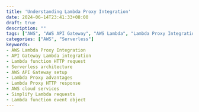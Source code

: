 ```yaml
---
title: 'Understanding Lambda Proxy Integration'
date: 2024-06-14T23:41:33+08:00
draft: true
description: ""
tags: ["AWS", "AWS API Gateway", "AWS Lambda", "Lambda Proxy Integration", "Cloud Computing", "Serverless", "Backend Development", "HTTP Request"]
categories: ["AWS", "Serverless"]
keywords:
- AWS Lambda Proxy Integration
- API Gateway Lambda integration
- Lambda function HTTP request
- Serverless architecture
- AWS API Gateway setup
- Lambda Proxy advantages
- Lambda Proxy HTTP response
- AWS cloud services
- Simplify Lambda requests
- Lambda function event object
---
```

